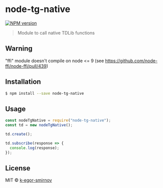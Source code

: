 # node-tg-native

[![NPM version](https://badge.fury.io/js/node-tg-native.svg)](https://npmjs.org/package/node-tg-native)

> Module to call native TDLib functions


## Warning

"ffi" module doesn't compile on node <= 9 (see https://github.com/node-ffi/node-ffi/pull/439)

## Installation

```sh
$ npm install --save node-tg-native
```

## Usage

```js
const nodeTgNative = require("node-tg-native");
const td = new nodeTgNative();

td.create();

td.subscribe(response => {
  console.log(response);
});
```

## License

MIT © [k-egor-smirnov]()
